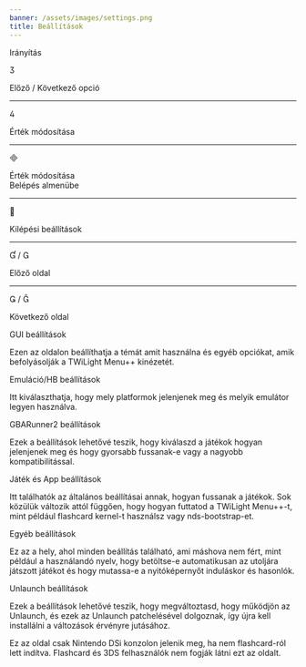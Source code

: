 ```yaml
---
banner: /assets/images/settings.png
title: Beállítások
---
```


<div id="conrols" class="section-title">Irányítás</div>
<div class="section-body">
    <div class="button-action-group">
        <p class="button-action button">&#xE07D;</p>
        <p class="button-action-text">Előző / Következő opció</p>
    </div>
    <hr>
    <div class="button-action-group">
        <p class="button-action button">&#xE07E;</p>
        <p class="button-action-text">Érték módosítása</p>
    </div>
    <hr>
    <div class="button-action-group">
        <p class="button-action button">&#xE000;</p>
        <p class="button-action-text">Érték módosítása<br>Belépés almenübe</p>
    </div>
    <hr>
    <div class="button-action-group">
        <p class="button-action button">&#xE001;</p>
        <p class="button-action-text">Kilépési beállítások</p>
    </div>
    <hr>
    <div class="button-action-group">
        <p class="button-action button">&#xE004; / &#xE002;</p>
        <p class="button-action-text">Előző oldal</p>
    </div>
    <hr>
    <div class="button-action-group">
        <p class="button-action button">&#xE003; / &#xE005;</p>
        <p class="button-action-text">Következő oldal</p>
    </div>
</div>

<div id="gui-settings" class="section-title">GUI beállítások</div>
<div class="section-body">
    <p>Ezen az oldalon beállíthatja a témát amit használna és egyéb opciókat, amik befolyásolják a TWiLight Menu++ kinézetét.</p>
</div>

<div id="emulation-hb-settings" class="section-title">Emuláció/HB beállítások</div>
<div class="section-body">
    <p>Itt kiválaszthatja, hogy mely platformok jelenjenek meg és melyik emulátor legyen használva.</p>
</div>

<div id="gbarunner2-settings" class="section-title">GBARunner2 beállítások</div>
<div class="section-body">
    <p>Ezek a beállítások lehetővé teszik, hogy kiválaszd a játékok hogyan jelenjenek meg és hogy gyorsabb fussanak-e vagy a nagyobb kompatibilitással.</p>
</div>

<div id="games-and-apps-settings" class="section-title">Játék és App beállítások</div>
<div class="section-body">
    <p>Itt találhatók az általános beállításai annak, hogyan fussanak a játékok. Sok közülük változik attól függően, hogy hogyan futtatod a TWiLight Menu++-t, mint például flashcard kernel-t használsz vagy nds-bootstrap-et.</p>
</div>

<div id="misc-settings" class="section-title">Egyéb beállítások</div>
<div class="section-body">
    <p>Ez az a hely, ahol minden beállítás található, ami máshova nem fért, mint például a használandó nyelv, hogy betöltse-e automatikusan az utoljára játszott játékot és hogy mutassa-e a nyitóképernyőt induláskor és hasonlók.</p>
</div>

<div id="unlaunch-settings" class="section-title">Unlaunch beállítások</div>
<div class="section-body">
    <p>Ezek a beállítások lehetővé teszik, hogy megváltoztasd, hogy működjön az Unlaunch, és ezek az Unlaunch patchelésével dolgoznak, így újra kell installálni a változások érvényre jutásához.</p>
    <p>Ez az oldal csak Nintendo DSi konzolon jelenik meg, ha nem flashcard-ról lett indítva. Flashcard és 3DS felhasználók nem fogják látni ezt az oldalt.</p>
</div>

